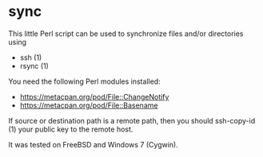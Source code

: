 # sync

This little Perl script can be used to synchronize files and/or directories using
- ssh (1)
- rsync (1)

You need the following Perl modules installed:
- https://metacpan.org/pod/File::ChangeNotify
- https://metacpan.org/pod/File::Basename

If source or destination path is a remote path, then you should ssh-copy-id (1) your public key to the remote host.

It was tested on FreeBSD and Windows 7 (Cygwin).
